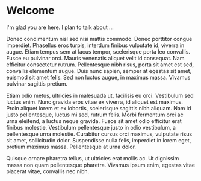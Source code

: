 # Welcome

I'm glad you are here. I plan to talk about ...

Donec condimentum nisl sed nisi mattis commodo. Donec porttitor congue imperdiet. Phasellus eros turpis, interdum finibus vulputate id, viverra in augue. Etiam tempus sem at lacus tempor, scelerisque porta leo convallis. Fusce eu pulvinar orci. Mauris venenatis aliquet velit id consequat. Nam efficitur consectetur rutrum. Pellentesque nibh risus, porta sit amet est sed, convallis elementum augue. Duis nunc sapien, semper at egestas sit amet, euismod sit amet felis. Sed non luctus augue, in maximus massa. Vivamus pulvinar sagittis pretium.

Etiam odio metus, ultricies in malesuada ut, facilisis eu orci. Vestibulum sed luctus enim. Nunc gravida eros vitae ex viverra, id aliquet est maximus. Proin aliquet lorem et ex lobortis, scelerisque sagittis nibh aliquam. Nam id justo pellentesque, luctus mi sed, rutrum felis. Morbi fermentum orci ac urna eleifend, a luctus neque gravida. Fusce sit amet odio efficitur erat finibus molestie. Vestibulum pellentesque justo in odio vestibulum, a pellentesque urna molestie. Curabitur cursus orci maximus, vulputate risus sit amet, sollicitudin dolor. Suspendisse nulla felis, imperdiet in lorem eget, pretium maximus massa. Pellentesque at urna dolor.

Quisque ornare pharetra tellus, ut ultricies erat mollis ac. Ut dignissim massa non quam pellentesque pharetra. Vivamus ipsum enim, egestas vitae placerat vitae, convallis nec nibh.
